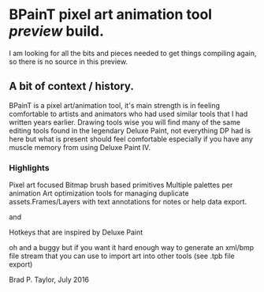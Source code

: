 # BPainT pixel art animation tool *preview* build.

I am looking for all the bits and pieces needed to get things compiling again, so there is no source in this preview.

## A bit of context / history.

BPainT is a pixel art/animation tool, it's main strength is in feeling comfortable to artists and animators who had used similar tools that I had written years earlier. Drawing tools wise you will find many of the same editing tools found in the legendary Deluxe Paint, not everything DP had is here but what is present should feel comfortable especially if you have any muscle memory from using Deluxe Paint IV.

### Highlights

Pixel art focused
Bitmap brush based primitives
Multiple palettes per animation
Art optimization tools for managing duplicate assets.Frames/Layers with text annotations for notes or help data export.

and

Hotkeys that are inspired by Deluxe Paint

oh and a buggy but if you want it hard enough way to generate an xml/bmp file stream that you can use to import art into other tools (see .tpb file export)

Brad P. Taylor,
July 2016

